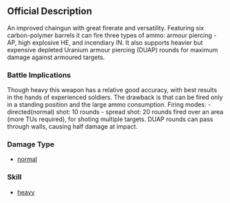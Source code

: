 ## Official Description

An improved chaingun with great firerate and versatility. Featuring six
carbon-polymer barrels it can fire three types of ammo: armour
piercing - AP, high explosive HE, and incendiary IN. It also supports
heavier but expensive depleted Uranium armour piercing (DUAP) rounds for
maximum damage against armoured targets.

### Battle Implications

Though heavy this weapon has a relative good accuracy, with best results
in the hands of experienced soldiers. The drawback is that can be fired
only in a standing position and the large ammo consumption. Firing
modes: - directed(normal) shot: 10 rounds - spread shot: 20 rounds fired
over an area (more TUs required), for shoting multiple targets. DUAP
rounds can pass through walls, causing half damage at impact.

### Damage Type

- [normal](Damage/normal "wikilink")

### Skill

- [heavy](Skills/heavy "wikilink")